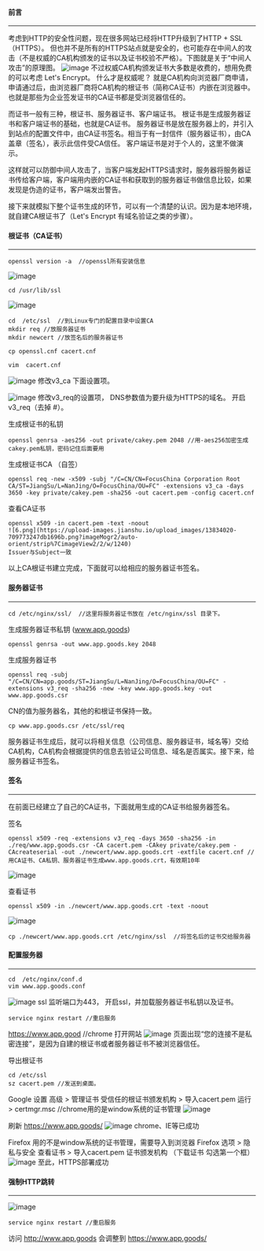 #### 前言
***
考虑到HTTP的安全性问题，现在很多网站已经将HTTP升级到了HTTP + SSL（HTTPS）。
但也并不是所有的HTTPS站点就是安全的，也可能存在中间人的攻击（不是权威的CA机构颁发的证书以及证书校验不严格）。下图就是关于“中间人攻击”的原理图。
![image](https://raw.githubusercontent.com/SexyPhoenix/Blog/master/static/Security/1.png)
不过权威CA机构颁发证书大多数是收费的，想用免费的可以考虑 Let's Encrypt。
什么才是权威呢？
就是CA机构向浏览器厂商申请，申请通过后，由浏览器厂商将CA机构的根证书（简称CA证书）内嵌在浏览器中。也就是那些为企业签发证书的CA证书都是受浏览器信任的。

而证书一般有三种，根证书、服务器证书、客户端证书。
根证书是生成服务器证书和客户端证书的基础，也就是CA证书。
服务器证书是放在服务器上的，并引入到站点的配置文件中，由CA证书签名。相当于有一封信件（服务器证书），由CA盖章（签名），表示此信件受CA信任。
客户端证书是对于个人的，这里不做演示。

这样就可以防御中间人攻击了，当客户端发起HTTPS请求时，服务器将服务器证书传给客户端，客户端用内嵌的CA证书和获取到的服务器证书做信息比较，如果发现是伪造的证书，客户端发出警告。

接下来就模拟下整个证书生成的环节，可以有一个清楚的认识。因为是本地环境，就自建CA根证书了（Let's Encrypt 有域名验证之类的步骤）。

#### 根证书（CA证书）
***
```
openssl version -a  //openssl所有安装信息
```
![image](https://raw.githubusercontent.com/SexyPhoenix/Blog/master/static/Security/2.png)
```
cd /usr/lib/ssl
```
![image](https://raw.githubusercontent.com/SexyPhoenix/Blog/master/static/Security/3.png)
```
cd  /etc/ssl  //到Linux专门的配置目录中设置CA
mkdir req //放服务器证书
mkdir newcert //放签名后的服务器证书
```
```
cp openssl.cnf cacert.cnf
```
```
vim  cacert.cnf
```
![image](https://raw.githubusercontent.com/SexyPhoenix/Blog/master/static/Security/4.png)
修改v3_ca 下面设置项。

![image](https://raw.githubusercontent.com/SexyPhoenix/Blog/master/static/Security/5.png)
修改v3_req的设置项， DNS参数值为要升级为HTTPS的域名。
开启 v3_req（去掉 #）。

生成根证书的私钥
```
openssl genrsa -aes256 -out private/cakey.pem 2048 //用-aes256加密生成cakey.pem私钥，密码记住后面要用
```
生成根证书CA （自签）
```
openssl req -new -x509 -subj "/C=CN/CN=FocusChina Corporation Root CA/ST=JiangSu/L=NanJing/O=FocusChina/OU=FC" -extensions v3_ca -days 3650 -key private/cakey.pem -sha256 -out cacert.pem -config cacert.cnf
```
查看CA证书
```
openssl x509 -in cacert.pem -text -noout
![6.png](https://upload-images.jianshu.io/upload_images/13834020-709773247db1696b.png?imageMogr2/auto-orient/strip%7CimageView2/2/w/1240)
Issuer与Subject一致
```
以上CA根证书建立完成，下面就可以给相应的服务器证书签名。

#### 服务器证书
***
```
cd /etc/nginx/ssl/  //这里将服务器证书放在 /etc/nginx/ssl 目录下。
```
生成服务器证书私钥 (www.app.goods)
```
openssl genrsa -out www.app.goods.key 2048
```
生成服务器证书
```
openssl req -subj "/C=CN/CN=app.goods/ST=JiangSu/L=NanJing/O=FocusChina/OU=FC" -extensions v3_req -sha256 -new -key www.app.goods.key -out www.app.goods.csr
```
CN的值为服务器名，其他的和根证书保持一致。
```
cp www.app.goods.csr /etc/ssl/req
```
服务器证书生成后，就可以将相关信息（公司信息、服务器证书，域名等）交给CA机构，CA机构会根据提供的信息去验证公司信息、域名是否属实。接下来，给服务器证书签名。

#### 签名
***
在前面已经建立了自己的CA证书，下面就用生成的CA证书给服务器签名。

签名
```
openssl x509 -req -extensions v3_req -days 3650 -sha256 -in ./req/www.app.goods.csr -CA cacert.pem -CAkey private/cakey.pem -CAcreateserial -out ./newcert/www.app.goods.crt -extfile cacert.cnf //用CA证书、CA私钥、服务器证书生成www.app.goods.crt，有效期10年
```
![image](https://raw.githubusercontent.com/SexyPhoenix/Blog/master/static/Security/7.png)

查看证书
```
openssl x509 -in ./newcert/www.app.goods.crt -text -noout
```
![image](https://raw.githubusercontent.com/SexyPhoenix/Blog/master/static/Security/8.png)
```
cp ./newcert/www.app.goods.crt /etc/nginx/ssl  //将签名后的证书交给服务器
```
#### 配置服务器
***
```
cd  /etc/nginx/conf.d
vim www.app.goods.conf
```
![image](https://raw.githubusercontent.com/SexyPhoenix/Blog/master/static/Security/9.png)
ssl 监听端口为443， 开启ssl，并加载服务器证书私钥以及证书。
```
service nginx restart //重启服务
```
https://www.app.good //chrome 打开网站 
![image](https://raw.githubusercontent.com/SexyPhoenix/Blog/master/static/Security/10.png)
页面出现“您的连接不是私密连接”，是因为自建的根证书或者服务器证书不被浏览器信任。

导出根证书
```
cd /etc/ssl
sz cacert.pem //发送到桌面。
```
Google 设置  高级 >  管理证书 受信任的根证书颁发机构  > 导入cacert.pem
运行 > certmgr.msc  //chrome用的是window系统的证书管理
![image](https://raw.githubusercontent.com/SexyPhoenix/Blog/master/static/Security/11.png)

刷新  https://www.app.goods/
![image](https://raw.githubusercontent.com/SexyPhoenix/Blog/master/static/Security/12.png)
chrome、IE等已成功

Firefox 用的不是window系统的证书管理，需要导入到浏览器
Firefox 选项   > 隐私与安全 查看证书  > 导入cacert.pem 证书颁发机构 （下载证书 勾选第一个框）
![image](https://raw.githubusercontent.com/SexyPhoenix/Blog/master/static/Security/13.png)
至此，HTTPS部署成功

#### 强制HTTP跳转
***
![image](https://raw.githubusercontent.com/SexyPhoenix/Blog/master/static/Security/14.png)
```
service nginx restart //重启服务
```
访问 http://www.app.goods 会调整到 https://www.app.goods/